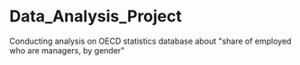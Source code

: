 # Data_Analysis_Project
Conducting analysis on OECD statistics database about "share of employed who are managers, by gender"

